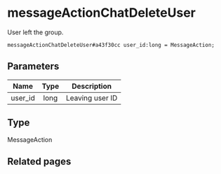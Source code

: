 # messageActionChatDeleteUser
User left the group.

```
messageActionChatDeleteUser#a43f30cc user_id:long = MessageAction;
```

## Parameters
| Name | Type | Description |
| ---- | :----: | ----------- |
| user_id | long | Leaving user ID |


## Type
MessageAction

## Related pages
